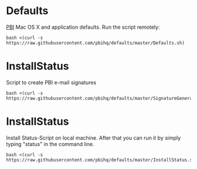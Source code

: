 Defaults
==========
[PBI][1] Mac OS X and application defaults. Run the script remotely:

    bash <(curl -s https://raw.githubusercontent.com/pbihq/defaults/master/Defaults.sh)

[1]: http://www.point-blank-international.com "Point-Blank International"

InstallStatus
=============
Script to create PBI e-mail signatures

    bash <(curl -s https://raw.githubusercontent.com/pbihq/defaults/master/SignatureGenerator.sh)

InstallStatus
=============
Install Status-Script on local machine. After that you can run it by simply typing "status" in the command line.

    bash <(curl -s https://raw.githubusercontent.com/pbihq/defaults/master/InstallStatus.sh)
